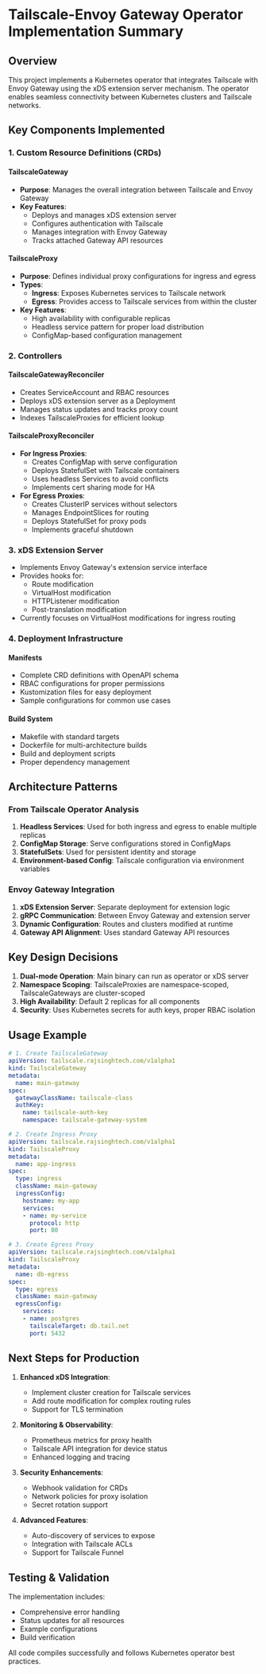 # Tailscale-Envoy Gateway Operator Implementation Summary

## Overview

This project implements a Kubernetes operator that integrates Tailscale with Envoy Gateway using the xDS extension server mechanism. The operator enables seamless connectivity between Kubernetes clusters and Tailscale networks.

## Key Components Implemented

### 1. Custom Resource Definitions (CRDs)

#### TailscaleGateway
- **Purpose**: Manages the overall integration between Tailscale and Envoy Gateway
- **Key Features**:
  - Deploys and manages xDS extension server
  - Configures authentication with Tailscale
  - Manages integration with Envoy Gateway
  - Tracks attached Gateway API resources

#### TailscaleProxy
- **Purpose**: Defines individual proxy configurations for ingress and egress
- **Types**:
  - **Ingress**: Exposes Kubernetes services to Tailscale network
  - **Egress**: Provides access to Tailscale services from within the cluster
- **Key Features**:
  - High availability with configurable replicas
  - Headless service pattern for proper load distribution
  - ConfigMap-based configuration management

### 2. Controllers

#### TailscaleGatewayReconciler
- Creates ServiceAccount and RBAC resources
- Deploys xDS extension server as a Deployment
- Manages status updates and tracks proxy count
- Indexes TailscaleProxies for efficient lookup

#### TailscaleProxyReconciler
- **For Ingress Proxies**:
  - Creates ConfigMap with serve configuration
  - Deploys StatefulSet with Tailscale containers
  - Uses headless Services to avoid conflicts
  - Implements cert sharing mode for HA
- **For Egress Proxies**:
  - Creates ClusterIP services without selectors
  - Manages EndpointSlices for routing
  - Deploys StatefulSet for proxy pods
  - Implements graceful shutdown

### 3. xDS Extension Server

- Implements Envoy Gateway's extension service interface
- Provides hooks for:
  - Route modification
  - VirtualHost modification
  - HTTPListener modification
  - Post-translation modification
- Currently focuses on VirtualHost modifications for ingress routing

### 4. Deployment Infrastructure

#### Manifests
- Complete CRD definitions with OpenAPI schema
- RBAC configurations for proper permissions
- Kustomization files for easy deployment
- Sample configurations for common use cases

#### Build System
- Makefile with standard targets
- Dockerfile for multi-architecture builds
- Build and deployment scripts
- Proper dependency management

## Architecture Patterns

### From Tailscale Operator Analysis
1. **Headless Services**: Used for both ingress and egress to enable multiple replicas
2. **ConfigMap Storage**: Serve configurations stored in ConfigMaps
3. **StatefulSets**: Used for persistent identity and storage
4. **Environment-based Config**: Tailscale configuration via environment variables

### Envoy Gateway Integration
1. **xDS Extension Server**: Separate deployment for extension logic
2. **gRPC Communication**: Between Envoy Gateway and extension server
3. **Dynamic Configuration**: Routes and clusters modified at runtime
4. **Gateway API Alignment**: Uses standard Gateway API resources

## Key Design Decisions

1. **Dual-mode Operation**: Main binary can run as operator or xDS server
2. **Namespace Scoping**: TailscaleProxies are namespace-scoped, TailscaleGateways are cluster-scoped
3. **High Availability**: Default 2 replicas for all components
4. **Security**: Uses Kubernetes secrets for auth keys, proper RBAC isolation

## Usage Example

```yaml
# 1. Create TailscaleGateway
apiVersion: tailscale.rajsinghtech.com/v1alpha1
kind: TailscaleGateway
metadata:
  name: main-gateway
spec:
  gatewayClassName: tailscale-class
  authKey:
    name: tailscale-auth-key
    namespace: tailscale-gateway-system

# 2. Create Ingress Proxy
apiVersion: tailscale.rajsinghtech.com/v1alpha1
kind: TailscaleProxy
metadata:
  name: app-ingress
spec:
  type: ingress
  className: main-gateway
  ingressConfig:
    hostname: my-app
    services:
    - name: my-service
      protocol: http
      port: 80

# 3. Create Egress Proxy
apiVersion: tailscale.rajsinghtech.com/v1alpha1
kind: TailscaleProxy
metadata:
  name: db-egress
spec:
  type: egress
  className: main-gateway
  egressConfig:
    services:
    - name: postgres
      tailscaleTarget: db.tail.net
      port: 5432
```

## Next Steps for Production

1. **Enhanced xDS Integration**:
   - Implement cluster creation for Tailscale services
   - Add route modification for complex routing rules
   - Support for TLS termination

2. **Monitoring & Observability**:
   - Prometheus metrics for proxy health
   - Tailscale API integration for device status
   - Enhanced logging and tracing

3. **Security Enhancements**:
   - Webhook validation for CRDs
   - Network policies for proxy isolation
   - Secret rotation support

4. **Advanced Features**:
   - Auto-discovery of services to expose
   - Integration with Tailscale ACLs
   - Support for Tailscale Funnel

## Testing & Validation

The implementation includes:
- Comprehensive error handling
- Status updates for all resources
- Example configurations
- Build verification

All code compiles successfully and follows Kubernetes operator best practices.